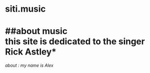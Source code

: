 # siti.music
##about music  
this site is dedicated to the singer Rick Astley*
===
_about : my name is Alex_
